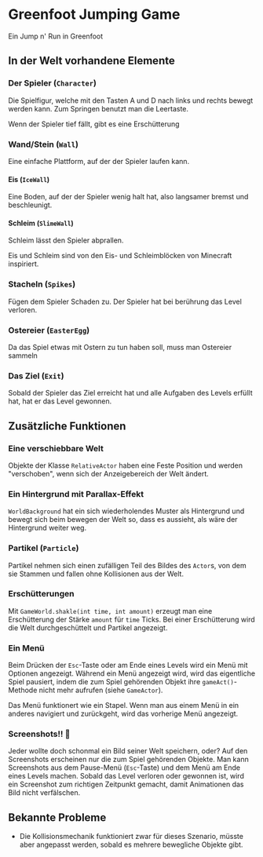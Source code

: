 # Greenfoot Jumping Game
Ein Jump n' Run in Greenfoot
 
## In der Welt vorhandene Elemente

### Der Spieler (`Character`)
Die Spielfigur, welche mit den Tasten A und D nach links und rechts bewegt werden kann.
Zum Springen benutzt man die Leertaste.

Wenn der Spieler tief fällt, gibt es eine Erschütterung

### Wand/Stein (`Wall`)
Eine einfache Plattform, auf der der Spieler laufen kann.

#### Eis (`IceWall`)
Eine Boden, auf der der Spieler wenig halt hat, also langsamer bremst und beschleunigt.

#### Schleim (`SlimeWall`)
Schleim lässt den Spieler abprallen.

Eis und Schleim sind von den Eis- und Schleimblöcken von Minecraft inspiriert.

### Stacheln (`Spikes`)
Fügen dem Spieler Schaden zu. Der Spieler hat bei berührung das Level verloren.

### Ostereier (`EasterEgg`)
Da das Spiel etwas mit Ostern zu tun haben soll, muss man Ostereier sammeln

### Das Ziel (`Exit`)
Sobald der Spieler das Ziel erreicht hat und alle Aufgaben des Levels erfüllt hat,
hat er das Level gewonnen.

## Zusätzliche Funktionen

### Eine verschiebbare Welt
Objekte der Klasse `RelativeActor` haben eine Feste Position und werden "verschoben",
wenn sich der Anzeigebereich der Welt ändert.

### Ein Hintergrund mit Parallax-Effekt
`WorldBackground` hat ein sich wiederholendes Muster als Hintergrund und bewegt sich beim
bewegen der Welt so, dass es aussieht, als wäre der Hintergrund weiter weg.

### Partikel (`Particle`)
Partikel nehmen sich einen zufälligen Teil des Bildes des `Actor`s, von dem sie Stammen
und fallen ohne Kollisionen aus der Welt.

### Erschütterungen
Mit `GameWorld.shakle(int time, int amount)` erzeugt man eine Erschütterung der Stärke `amount` für `time` Ticks.
Bei einer Erschütterung wird die Welt durchgeschüttelt und Partikel angezeigt.

### Ein Menü
Beim Drücken der `Esc`-Taste oder am Ende eines Levels wird ein Menü mit Optionen angezeigt.
Während ein Menü angezeigt wird, wird das eigentliche Spiel pausiert, indem die zum Spiel gehörenden
Objekt ihre `gameAct()`-Methode nicht mehr aufrufen (siehe `GameActor`).

Das Menü funktionert wie ein Stapel. Wenn man aus einem Menü in ein anderes navigiert und zurückgeht,
wird das vorherige Menü angezeigt.

### Screenshots!! 📸
Jeder wollte doch schonmal ein Bild seiner Welt speichern, oder?
Auf den Screenshots erscheinen nur die zum Spiel gehörenden Objekte.
Man kann Screenshots aus dem Pause-Menü (`Esc`-Taste) und dem Menü am Ende eines Levels machen.
Sobald das Level verloren oder gewonnen ist, wird ein Screenshot zum richtigen Zeitpunkt gemacht, damit Animationen
das Bild nicht verfälschen.

## Bekannte Probleme
* Die Kollisionsmechanik funktioniert zwar für dieses Szenario, müsste aber angepasst werden,
  sobald es mehrere bewegliche Objekte gibt.